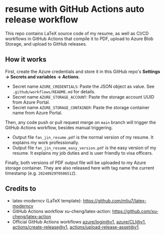 # resume with GitHub Actions auto release workflow

This repo contains LaTeX source code of my resume, as well as CI/CD workflows in GitHub Actions that compile it to PDF, upload to Azure Blob Storage, and upload to GitHub releases.

## How it works

First, create the Azure credentials and store it in this GitHub repo's **Settings -> Secrets and variables -> Actions**.
- Secret name `AZURE_CREDENTIALS`: Paste the JSON object as value. See `.github/workflows/README.md` for details.
- Secret name `AZURE_STORAGE_ACCOUNT`: Paste the storage account UUID from Azure Portal.
- Secret name `AZURE_STORAGE_CONTAINER`: Paste the storage container name from Azure Portal.

Then, any code push or pull request merge on `main` branch will trigger the GitHub Actions workflow, besides manual triggering.
- Output file `fan_jin_resume.pdf` is the normal version of my resume. It explains my work professionally.
- Output file `fan_jin_resume_easy_version.pdf` is the easy version of my resume. It explains my job duties and is user friendly to visa officers.

Finally, both versions of PDF output file will be uploaded to my Azure storage container. They are also released here with tag name the current timestamp (e.g. `20240929T050651Z`).

## Credits to

- latex-moderncv (LaTeX template): https://github.com/mliu7/latex-moderncv
- GitHub Actions workflow xu-cheng/latex-action: https://github.com/xu-cheng/latex-action
- Official GitHub Actions workflows [azure/login@v1](https://github.com/Azure/login), [azure/CLI@v1](https://github.com/Azure/cli), [actions/create-release@v1](https://github.com/actions/create-release), [actions/upload-release-asset@v1](https://github.com/actions/upload-release-asset).
